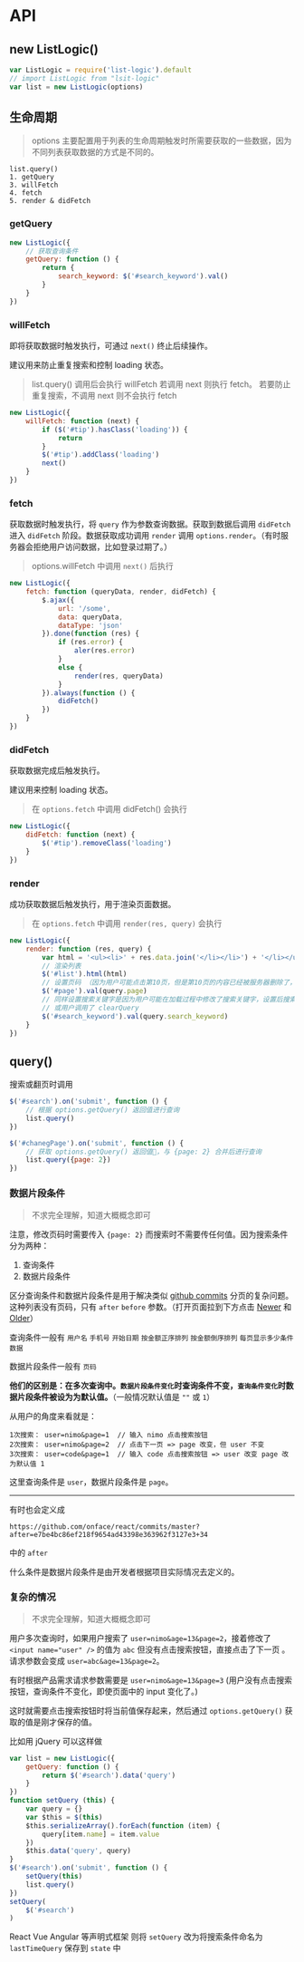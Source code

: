 # API

## new ListLogic()

```js
var ListLogic = require('list-logic').default
// import ListLogic from "lsit-logic"
var list = new ListLogic(options)
```

## 生命周期

> options 主要配置用于列表的生命周期触发时所需要获取的一些数据，因为不同列表获取数据的方式是不同的。

```
list.query()
1. getQuery
3. willFetch
4. fetch
5. render & didFetch
```

### getQuery

```js
new ListLogic({
    // 获取查询条件
    getQuery: function () {
        return {
            search_keyword: $('#search_keyword').val()
        }
    }
})
```

### willFetch

即将获取数据时触发执行，可通过 `next()` 终止后续操作。

建议用来防止重复搜索和控制 loading 状态。

> list.query() 调用后会执行 willFetch 若调用 next 则执行 fetch。
> 若要防止重复搜索，不调用 next 则不会执行 fetch

```js
new ListLogic({    
    willFetch: function (next) {
        if ($('#tip').hasClass('loading')) {
            return
        }
        $('#tip').addClass('loading')
        next()
    }
})
```

### fetch

获取数据时触发执行，将 `query` 作为参数查询数据。获取到数据后调用 `didFetch` 进入 `didFetch` 阶段。数据获取成功调用 `render` 调用 `options.render`。（有时服务器会拒绝用户访问数据，比如登录过期了。）

> options.willFetch 中调用 `next()` 后执行

```js
new ListLogic({
    fetch: function (queryData, render, didFetch) {
        $.ajax({
            url: '/some',
            data: queryData,
            dataType: 'json'
        }).done(function (res) {
            if (res.error) {
                aler(res.error)
            }
            else {
                render(res, queryData)
            }
        }).always(function () {
            didFetch()
        })
    }
})
```

### didFetch

获取数据完成后触发执行。

建议用来控制 loading 状态。

> 在 `options.fetch` 中调用 didFetch() 会执行


```js
new ListLogic({    
    didFetch: function (next) {
        $('#tip').removeClass('loading')
    }
})
```

### render

成功获取数据后触发执行，用于渲染页面数据。

> 在 `options.fetch` 中调用 `render(res, query)` 会执行

```js
new ListLogic({
    render: function (res, query) {        
        var html = '<ul><li>' + res.data.join('</li></li>') + '</li></ul>'
        // 渲染列表
        $('#list').html(html)
        // 设置页码 （因为用户可能点击第10页，但是第10页的内容已经被服务器删除了，服务器只会返回第9页）
        $('#page').val(query.page)
        // 同样设置搜索关键字是因为用户可能在加载过程中修改了搜索关键字，设置后搜索条件和结果能保持一致。
        // 或用户调用了 clearQuery
        $('#search_keyword').val(query.search_keyword)
    }
})
```

## query()

搜索或翻页时调用

```js
$('#search').on('submit', function () {
    // 根据 options.getQuery() 返回值进行查询
    list.query()
})

$('#chanegPage').on('submit', function () {
    // 获取 options.getQuery() 返回值，与 {page: 2} 合并后进行查询
    list.query({page: 2})
})
```


### 数据片段条件

> 不求完全理解，知道大概概念即可

注意，修改页码时需要传入 `{page: 2}` 而搜索时不需要传任何值。因为搜索条件分为两种：

1. 查询条件
2. 数据片段条件


区分查询条件和数据片段条件是用于解决类似 [github commits](https://github.com/onface/react/commits/master?after=e7be4bc86ef218f9654ad43398e363962f3127e3+34) 分页的复杂问题。这种列表没有页码，只有 `after` `before` 参数。（打开页面拉到下方点击 [Newer](https://github.com/onface/react/commits/master?before=e7be4bc86ef218f9654ad43398e363962f3127e3+35) 和 [Older](https://github.com/onface/react/commits/master?after=e7be4bc86ef218f9654ad43398e363962f3127e3+69)）

查询条件一般有 `用户名` `手机号` `开始日期` `按金额正序排列` `按金额倒序排列` `每页显示多少条件数据`

数据片段条件一般有 `页码`

**他们的区别是：在多次查询中。`数据片段条件变化`时查询条件不变，`查询条件变化`时数据片段条件被设为为默认值。**（一般情况默认值是 `""` 或 `1`）

从用户的角度来看就是：

```shell
1次搜索： user=nimo&page=1  // 输入 nimo 点击搜索按钮
2次搜索： user=nimo&page=2  // 点击下一页 => page 改变，但 user 不变
3次搜索： user=code&page=1  // 输入 code 点击搜索按钮 => user 改变 page 改为默认值 1
```

这里查询条件是 `user`，数据片段条件是 `page`。

---

有时也会定义成

`https://github.com/onface/react/commits/master?after=e7be4bc86ef218f9654ad43398e363962f3127e3+34`

中的 `after`

什么条件是数据片段条件是由开发者根据项目实际情况去定义的。

### 复杂的情况

> 不求完全理解，知道大概概念即可

用户多次查询时，如果用户搜索了 `user=nimo&age=13&page=2`，接着修改了 `<input name="user" />` 的值为 `abc` 但没有点击搜索按钮，直接点击了下一页 。 请求参数会变成 `user=abc&age=13&page=2`。

有时根据产品需求请求参数需要是 `user=nimo&age=13&page=3` (用户没有点击搜索按钮，查询条件不变化，即使页面中的 input 变化了。)

这时就需要点击搜索按钮时将当前值保存起来，然后通过 `options.getQuery()` 获取的值是刚才保存的值。

比如用 jQuery 可以这样做

```js
var list = new ListLogic({
    getQuery: function () {
        return $('#search').data('query')
    }
})
function setQuery (this) {
    var query = {}
    var $this = $(this)
    $this.serializeArray().forEach(function (item) {
        query[item.name] = item.value
    })
    $this.data('query', query)
}
$('#search').on('submit', function () {
    setQuery(this)
    list.query()
})
setQuery(
    $('#search')
)

```

React Vue Angular 等声明式框架 则将 `setQuery` 改为将搜索条件命名为 `lastTimeQuery` 保存到 `state` 中
